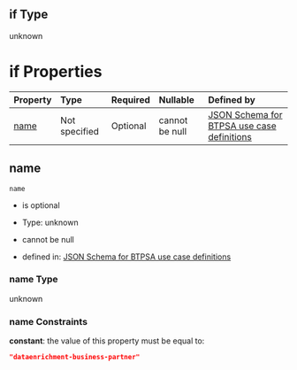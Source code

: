 ## if Type

unknown

# if Properties

| Property      | Type          | Required | Nullable       | Defined by                                                                                                                                                                                                        |
| :------------ | :------------ | :------- | :------------- | :---------------------------------------------------------------------------------------------------------------------------------------------------------------------------------------------------------------- |
| [name](#name) | Not specified | Optional | cannot be null | [JSON Schema for BTPSA use case definitions](btpsa-usecase-properties-services-items-allof-1-then-allof-32-if-properties-name.md "undefined#/properties/services/items/allOf/1/then/allOf/32/if/properties/name") |

## name



`name`

*   is optional

*   Type: unknown

*   cannot be null

*   defined in: [JSON Schema for BTPSA use case definitions](btpsa-usecase-properties-services-items-allof-1-then-allof-32-if-properties-name.md "undefined#/properties/services/items/allOf/1/then/allOf/32/if/properties/name")

### name Type

unknown

### name Constraints

**constant**: the value of this property must be equal to:

```json
"dataenrichment-business-partner"
```
